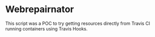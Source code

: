 # Webrepairnator

This script was a POC to try getting resources directly from Travis CI running containers using Travis Hooks.